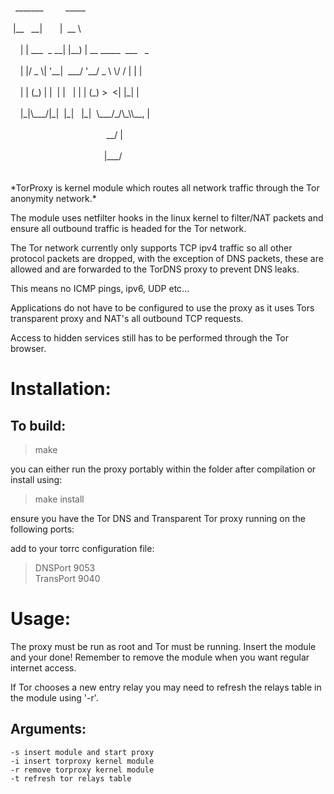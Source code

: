 <div style="white-space: pre-wrap;">
  _______         _____&#10
 |__   __|       |  __ \&#10
    | | ___  _ __| |__) | __ _____  ___   _ &#10
    | |/ _ \| '__|  ___/ '__/ _ \ \/ / | | |&#10
    | | (_) | |  | |   | | | (_) >  <| |_| |&#10
    |_|\___/|_|  |_|   |_|  \___/_/\_\\__, |&#10
                                       __/ |&#10
                                      |___/ &#10
  
</div>
*TorProxy is kernel module which routes all network traffic through the Tor anonymity network.*

The module uses netfilter hooks in the linux kernel to filter/NAT packets and ensure all outbound traffic is headed for the Tor network.

The Tor network currently only supports TCP ipv4 traffic so all other protocol packets are dropped, with the exception of DNS packets, these are allowed and are forwarded to the TorDNS proxy to prevent DNS leaks.

This means no ICMP pings, ipv6, UDP etc...

Applications do not have to be configured to use the proxy as it uses Tors transparent proxy and NAT's all outbound TCP requests.

Access to hidden services still has to be performed through the Tor browser.


# Installation:

## To build:

> make

you can either run the proxy portably within the folder after compilation or install using:

> make install

ensure you have the Tor DNS and Transparent Tor proxy running on the following ports:

add to your torrc configuration file:

> DNSPort 9053  
> TransPort 9040

# Usage:

The proxy must be run as root and Tor must be running. Insert the module and your done! Remember to remove the module when you want regular internet access.

If Tor chooses a new entry relay you may need to refresh the relays table in the module using '-r'.

## Arguments:
    -s insert module and start proxy  
    -i insert torproxy kernel module  
    -r remove torproxy kernel module  
    -t refresh tor relays table



